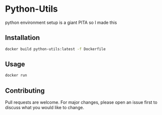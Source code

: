 # Python-Utils

python environment setup is a giant PITA so I made this

## Installation

```bash
docker build python-utils:latest -f Dockerfile
```

## Usage

```python
docker run 
```

## Contributing
Pull requests are welcome. For major changes, please open an issue first to discuss what you would like to change.
